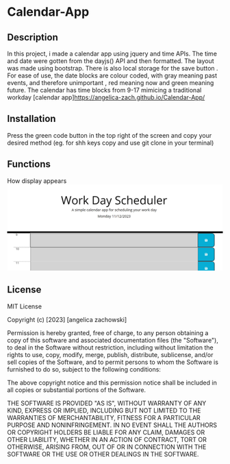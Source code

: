 # Calendar-App

## Description

In this project, i made a calendar app using jquery and time APIs. The time and date were gotten from the dayjs() API and then formatted. The layout was made using bootstrap. There is also local storage for the save button . For ease of use, the date blocks are colour coded, with gray meaning past events, and therefore unimportant , red meaning now and green meaning future. The calendar has time blocks from 9-17 mimicing a traditional workday
[calendar app]https://angelica-zach.github.io/Calendar-App/

## Installation

Press the green code button in the top right of the screen and copy your desired method (eg. for shh keys copy and use git clone in your terminal)

## Functions

How display appears
![calendar](starter/images/image.jpg)

## License

MIT License

Copyright (c) [2023] [angelica zachowski]

Permission is hereby granted, free of charge, to any person obtaining a copy
of this software and associated documentation files (the "Software"), to deal
in the Software without restriction, including without limitation the rights
to use, copy, modify, merge, publish, distribute, sublicense, and/or sell
copies of the Software, and to permit persons to whom the Software is
furnished to do so, subject to the following conditions:

The above copyright notice and this permission notice shall be included in all
copies or substantial portions of the Software.

THE SOFTWARE IS PROVIDED "AS IS", WITHOUT WARRANTY OF ANY KIND, EXPRESS OR
IMPLIED, INCLUDING BUT NOT LIMITED TO THE WARRANTIES OF MERCHANTABILITY,
FITNESS FOR A PARTICULAR PURPOSE AND NONINFRINGEMENT. IN NO EVENT SHALL THE
AUTHORS OR COPYRIGHT HOLDERS BE LIABLE FOR ANY CLAIM, DAMAGES OR OTHER
LIABILITY, WHETHER IN AN ACTION OF CONTRACT, TORT OR OTHERWISE, ARISING FROM,
OUT OF OR IN CONNECTION WITH THE SOFTWARE OR THE USE OR OTHER DEALINGS IN THE
SOFTWARE.
